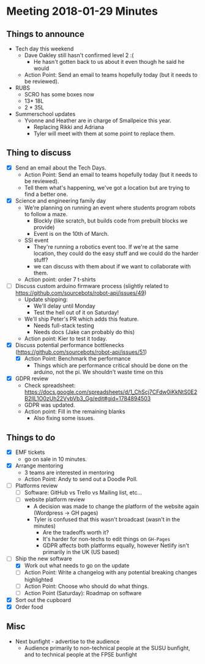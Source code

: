 # Meeting 2018-01-29 Minutes


## Things to announce
- Tech day this weekend
    - Dave Oakley still hasn't confirmed level 2 :(
        - He hasn't gotten back to us about it even though he said he would
    - Action Point: Send an email to teams hopefully today (but it needs to be reviewed).
- RUBS
    - SCRO has some boxes now
    - 13* 18L
    - 2 * 35L
- Summerschool updates
    - Yvonne and Heather are in charge of Smallpeice this year.
        - Replacing Rikki and Adriana
        - Tyler will meet with them at some point to replace them.

## Thing to discuss
- [x] Send an email about the Tech Days.
    - Action Point: Send an email to teams hopefully today (but it needs to be reviewed).
    - Tell them what's happening, we've got a location but are trying to find a better one.
- [x] Science and engineering family day
    - We're planning on running an event where students program robots to follow a maze.
        - Blockly (like scratch, but builds code from prebuilt blocks we provide)
        - Event is on the 10th of March.
    - SSI event
        - They're running a robotics event too. If we're at the same location, they could do the easy stuff and we could do the harder stuff?
        - we can discuss with them about if we want to collaborate with them.
    -  Action point: order 7 t-shirts
- [ ] Discuss custom arduino firmware process (slightly related to https://github.com/sourcebots/robot-api/issues/49)
    - Update shipping:
        - We'll delay until Monday
        - Test the hell out of it on Saturday!
    - We'll ship Peter's PR which adds this feature.
        - Needs full-stack testing
        - Needs docs (Jake can probably do this)
    - Action point: Kier to test it today.
- [X] Discuss potential performance bottlenecks (https://github.com/sourcebots/robot-api/issues/51)
    - [X] Action Point: Benchmark the performance
        - Things which are performance critical should be done on the arduino, not the pi. We shouldn't waste time on this 
- [X] GDPR review
    - Check spreadsheet: https://docs.google.com/spreadsheets/d/1_ChScj7CFdw0iKkNtS0E2B2llL1O0zUh22VybVb3_Gg/edit#gid=1784894503
    - GDPR was updated.
    - Action point: Fill in the remaining blanks
        - Also fixing some issues.

## Things to do

- [X] EMF tickets
    - go on sale in 10 minutes.
- [X] Arrange mentoring
    - 3 teams are interested in mentoring
    - Action Point: Andy to send out a Doodle Poll.
- [ ] Platforms review
    - [ ] Software: GitHub vs Trello vs Mailing list, etc...
    - [ ] website platform review
        - A decision was made to change the platform of the website again (Wordpress -> GH pages)
        - Tyler is confused that this wasn't broadcast (wasn't in the minutes)
            - Are the tradeoffs worth it?
            - It's harder for non-techs to edit things on `GH-Pages`
            - GDPR affects both platforms equally, however Netlify isn't primarily in the UK (US based)
- [ ] Ship the new software
    - [X] Work out what needs to go on the update
    - [ ] Action Point: Write a changelog with any potential breaking changes highlighted
    - [ ] Action Point: Choose who should do what things.
    - [ ] Action Point (Saturday): Roadmap on software
- [X] Sort out the cupboard
- [X] Order food

## Misc

- Next bunfight - advertise to the audience
    - Audience primarily to non-technical people at the SUSU bunfight, and to technical people at the FPSE bunfight

